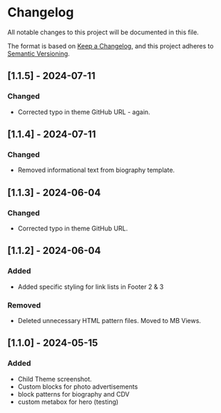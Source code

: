 # Changelog

All notable changes to this project will be documented in this file.

The format is based on [Keep a Changelog](https://keepachangelog.com/en/1.0.0/),
and this project adheres to [Semantic Versioning](https://semver.org/spec/v2.0.0.html).

## [1.1.5] - 2024-07-11

### Changed

- Corrected typo in theme GitHub URL - again. 

## [1.1.4] - 2024-07-11

### Changed

- Removed informational text from biography template. 

## [1.1.3] - 2024-06-04

### Changed

- Corrected typo in theme GitHub URL. 

## [1.1.2] - 2024-06-04

### Added

- Added specific styling for link lists in Footer 2 & 3

### Removed

- Deleted unnecessary HTML pattern files. Moved to MB Views. 

## [1.1.0] - 2024-05-15

### Added
- Child Theme screenshot. 
- Custom blocks for photo advertisements
- block patterns for biography and CDV
- custom metabox for hero (testing)

